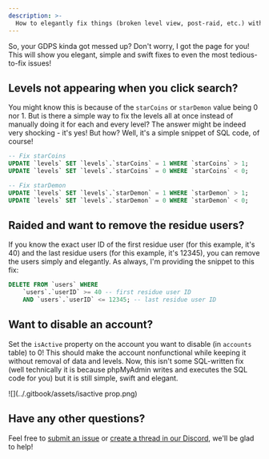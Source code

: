 ```yaml
---
description: >-
  How to elegantly fix things (broken level view, post-raid, etc.) with SQL and phpMyAdmin.
---
```

So, your GDPS kinda got messed up? Don't worry, I got the page for you! This will show you elegant, simple and swift fixes to even the most tedious-to-fix issues!

## Levels not appearing when you click search?
You might know this is because of the `starCoins` or `starDemon` value being 0 nor 1. But is there a simple way to fix the levels all at once instead of manually doing it for each and every level?
The answer might be indeed very shocking - it's yes! But how?
Well, it's a simple snippet of SQL code, of course!
```sql
-- Fix starCoins
UPDATE `levels` SET `levels`.`starCoins` = 1 WHERE `starCoins` > 1; 
UPDATE `levels` SET `levels`.`starCoins` = 0 WHERE `starCoins` < 0;

-- Fix starDemon
UPDATE `levels` SET `levels`.`starDemon` = 1 WHERE `starDemon` > 1;
UPDATE `levels` SET `levels`.`starDemon` = 0 WHERE `starDemon` < 0;
```

## Raided and want to remove the residue users?
If you know the exact user ID of the first residue user (for this example, it's 40) and the last residue users (for this example, it's 12345), you can remove the users simply and elegantly.
As always, I'm providing the snippet to this fix:
```sql
DELETE FROM `users` WHERE
    `users`.`userID` >= 40 -- first residue user ID
    AND `users`.`userID` <= 12345; -- last residue user ID
```

## Want to disable an account?
Set the `isActive` property on the account you want to disable (in `accounts` table) to 0! This should make the account nonfunctional while keeping it without removal of data and levels.
Now, this isn't some SQL-written fix (well technically it is because phpMyAdmin writes and executes the SQL code for you) but it is still simple, swift and elegant.

![](../.gitbook/assets/isactive prop.png)

## Have any other questions?
Feel free to [submit an issue](https://github.com/MathieuAR-GDPSFH/community-guide/issues) or [create a thread in our Discord](https://discord.com/channels/1087797698771566644/1088950381209460818), we'll be glad to help!
